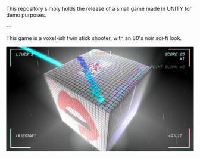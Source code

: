 This repository simply holds the release of a small game made in UNITY for demo purposes.

--

This game is a voxel-ish twin stick shooter, with an 80's noir sci-fi look.

![image](https://github.com/AramisGit/revolve/blob/main/screnshot.png)
